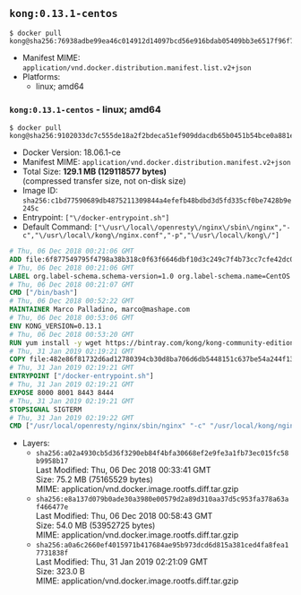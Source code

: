 ## `kong:0.13.1-centos`

```console
$ docker pull kong@sha256:76938adbe99ea46c014912d14097bcd56e916bdab05409bb3e6517f96f723058
```

-	Manifest MIME: `application/vnd.docker.distribution.manifest.list.v2+json`
-	Platforms:
	-	linux; amd64

### `kong:0.13.1-centos` - linux; amd64

```console
$ docker pull kong@sha256:9102033dc7c555de18a2f2bdeca51ef909ddacdb65b0451b54bce0a881ec0c67
```

-	Docker Version: 18.06.1-ce
-	Manifest MIME: `application/vnd.docker.distribution.manifest.v2+json`
-	Total Size: **129.1 MB (129118577 bytes)**  
	(compressed transfer size, not on-disk size)
-	Image ID: `sha256:c1bd77590689db4875211309844a4efefb48bdbd3d5fd335cf0be7428b9e245c`
-	Entrypoint: `["\/docker-entrypoint.sh"]`
-	Default Command: `["\/usr\/local\/openresty\/nginx\/sbin\/nginx","-c","\/usr\/local\/kong\/nginx.conf","-p","\/usr\/local\/kong\/"]`

```dockerfile
# Thu, 06 Dec 2018 00:21:06 GMT
ADD file:6f877549795f4798a38b318c0f63f6646dbf10d3c249c7f4b73cc7cfe42dc0f5 in / 
# Thu, 06 Dec 2018 00:21:06 GMT
LABEL org.label-schema.schema-version=1.0 org.label-schema.name=CentOS Base Image org.label-schema.vendor=CentOS org.label-schema.license=GPLv2 org.label-schema.build-date=20181205
# Thu, 06 Dec 2018 00:21:07 GMT
CMD ["/bin/bash"]
# Thu, 06 Dec 2018 00:52:22 GMT
MAINTAINER Marco Palladino, marco@mashape.com
# Thu, 06 Dec 2018 00:53:06 GMT
ENV KONG_VERSION=0.13.1
# Thu, 06 Dec 2018 00:53:20 GMT
RUN yum install -y wget https://bintray.com/kong/kong-community-edition-rpm/download_file?file_path=centos/7/kong-community-edition-$KONG_VERSION.el7.noarch.rpm &&     yum clean all
# Thu, 31 Jan 2019 02:19:21 GMT
COPY file:482e86f81732d6ad12780394cb30d8ba706d6db5448151c637be54a244f1388f in /docker-entrypoint.sh 
# Thu, 31 Jan 2019 02:19:21 GMT
ENTRYPOINT ["/docker-entrypoint.sh"]
# Thu, 31 Jan 2019 02:19:21 GMT
EXPOSE 8000 8001 8443 8444
# Thu, 31 Jan 2019 02:19:21 GMT
STOPSIGNAL SIGTERM
# Thu, 31 Jan 2019 02:19:22 GMT
CMD ["/usr/local/openresty/nginx/sbin/nginx" "-c" "/usr/local/kong/nginx.conf" "-p" "/usr/local/kong/"]
```

-	Layers:
	-	`sha256:a02a4930cb5d36f3290eb84f4bfa30668ef2e9fe3a1fb73ec015fc58b9958b17`  
		Last Modified: Thu, 06 Dec 2018 00:33:41 GMT  
		Size: 75.2 MB (75165529 bytes)  
		MIME: application/vnd.docker.image.rootfs.diff.tar.gzip
	-	`sha256:e8a137d079b0ade30a3980e00579d2a89d310aa37d5c953fa378a63af466477e`  
		Last Modified: Thu, 06 Dec 2018 00:58:43 GMT  
		Size: 54.0 MB (53952725 bytes)  
		MIME: application/vnd.docker.image.rootfs.diff.tar.gzip
	-	`sha256:a0a6c2660ef4015971b417684ae95b973dcd6d815a381ced4fa8fea17731838f`  
		Last Modified: Thu, 31 Jan 2019 02:21:09 GMT  
		Size: 323.0 B  
		MIME: application/vnd.docker.image.rootfs.diff.tar.gzip
